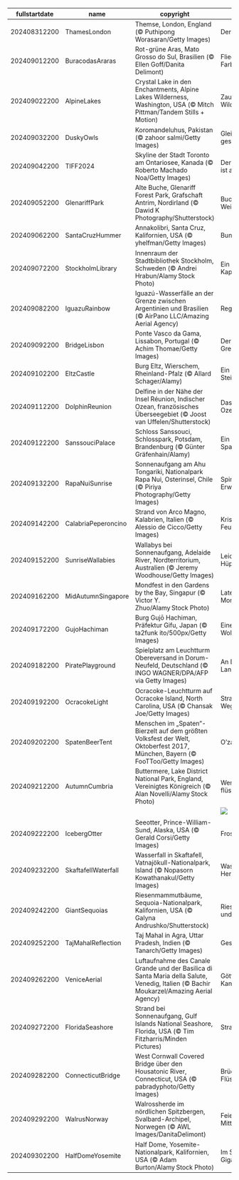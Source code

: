 |fullstartdate|name|copyright|title|image|
|--|--|--|--|--|
202408312200|ThamesLondon|Themse, London, England (© Puthipong Worasaran/Getty Images)|Der Fluss der Zeit|![](/de-DE/2024/09/202408312200ThamesLondon.jpg)|
202409012200|BuracodasAraras|Rot-grüne Aras, Mato Grosso do Sul, Brasilien (© Ellen Goff/Danita Delimont)|Fliegende Farbexplosion|![](/de-DE/2024/09/202409012200BuracodasAraras.jpg)|
202409022200|AlpineLakes|Crystal Lake in den Enchantments, Alpine Lakes Wilderness, Washington, USA (© Mitch Pittman/Tandem Stills + Motion)|Zauberhafte Wildnis|![](/de-DE/2024/09/202409022200AlpineLakes.jpg)|
202409032200|DuskyOwls|Koromandeluhus, Pakistan (© zahoor salmi/Getty Images)|Gleich und gleich gesellt sich gern|![](/de-DE/2024/09/202409032200DuskyOwls.jpg)|
202409042200|TIFF2024|Skyline der Stadt Toronto am Ontariosee, Kanada (© Roberto Machado Noa/Getty Images)|Der rote Teppich ist ausgerollt!|![](/de-DE/2024/09/202409042200TIFF2024.jpg)|
202409052200|GlenariffPark|Alte Buche, Glenariff Forest Park, Grafschaft Antrim, Nordirland (© Dawid K Photography/Shutterstock)|Buchstäbliche Weisheit|![](/de-DE/2024/09/202409052200GlenariffPark.jpg)|
202409062200|SantaCruzHummer|Annakolibri, Santa Cruz, Kalifornien, USA (© yhelfman/Getty Images)|Bunte Flugkünstler|![](/de-DE/2024/09/202409062200SantaCruzHummer.jpg)|
202409072200|StockholmLibrary|Innenraum der Stadtbibliothek Stockholm, Schweden (© Andrei Hrabun/Alamy Stock Photo)|Ein globales Kapitel|![](/de-DE/2024/09/202409072200StockholmLibrary.jpg)|
202409082200|IguazuRainbow|Iguazú-Wasserfälle an der Grenze zwischen Argentinien und Brasilien (© AirPano LLC/Amazing Aerial Agency)|Regenbogenwellen|![](/de-DE/2024/09/202409082200IguazuRainbow.jpg)|
202409092200|BridgeLisbon|Ponte Vasco da Gama, Lissabon, Portugal (© Achim Thomae/Getty Images)|Der Himmel ist die Grenze|![](/de-DE/2024/09/202409092200BridgeLisbon.jpg)|
202409102200|EltzCastle|Burg Eltz, Wierschem, Rheinland-Pfalz (© Allard Schager/Alamy)|Ein Märchen aus Stein|![](/de-DE/2024/09/202409102200EltzCastle.jpg)|
202409112200|DolphinReunion|Delfine in der Nähe der Insel Réunion, Indischer Ozean, französisches Überseegebiet (© Joost van Uffelen/Shutterstock)|Das Lächeln des Ozeans|![](/de-DE/2024/09/202409112200DolphinReunion.jpg)|
202409122200|SanssouciPalace|Schloss Sanssouci, Schlosspark, Potsdam, Brandenburg (© Günter Gräfenhain/Alamy)|Ein stilvoller Spaziergang|![](/de-DE/2024/09/202409122200SanssouciPalace.jpg)|
202409132200|RapaNuiSunrise|Sonnenaufgang am Ahu Tongariki, Nationalpark Rapa Nui, Osterinsel, Chile (© Piriya Photography/Getty Images)|Spirituelles Erwachen|![](/de-DE/2024/09/202409132200RapaNuiSunrise.jpg)|
202409142200|CalabriaPeperoncino|Strand von Arco Magno, Kalabrien, Italien (© Alessio de Cicco/Getty Images)|Kristallblau trifft Feuerrot|![](/de-DE/2024/09/202409142200CalabriaPeperoncino.jpg)|
202409152200|SunriseWallabies|Wallabys bei Sonnenaufgang, Adelaide River, Nordterritorium, Australien (© Jeremy Woodhouse/Getty Images)|Leichtfüßige Hüpfer|![](/de-DE/2024/09/202409152200SunriseWallabies.jpg)|
202409162200|MidAutumnSingapore|Mondfest in den Gardens by the Bay, Singapur (© Victor Y. Zhuo/Alamy Stock Photo)|Laternen und Mondkuchen|![](/de-DE/2024/09/202409162200MidAutumnSingapore.jpg)|
202409172200|GujoHachiman|Burg Gujō Hachiman, Präfektur Gifu, Japan (© ta2funk ito/500px/Getty Images)|Eine Burg in den Wolken|![](/de-DE/2024/09/202409172200GujoHachiman.jpg)|
202409182200|PiratePlayground|Spielplatz am Leuchtturm Obereversand in Dorum-Neufeld, Deutschland (© INGO WAGNER/DPA/AFP via Getty Images)|An Deck, ihr Landratten!|![](/de-DE/2024/09/202409182200PiratePlayground.jpg)|
202409192200|OcracokeLight|Ocracoke-Leuchtturm auf Ocracoke Island, North Carolina, USA (© Chansak Joe/Getty Images)|Strahlender Wegweiser|![](/de-DE/2024/09/202409192200OcracokeLight.jpg)|
202409202200|SpatenBeerTent|Menschen im „Spaten“-Bierzelt auf dem größten Volksfest der Welt, Oktoberfest 2017, München, Bayern (© FooTToo/Getty Images)|O’zapft is|![](/de-DE/2024/09/202409202200SpatenBeerTent.jpg)|
202409212200|AutumnCumbria|Buttermere, Lake District National Park, England, Vereinigtes Königreich (© Alan Novelli/Alamy Stock Photo)|Wenn die Bäume flüstern|![](/de-DE/2024/09/202409212200AutumnCumbria.jpg)|
||||![](/de-DE/2024/09/.jpg)|
202409222200|IcebergOtter|Seeotter, Prince-William-Sund, Alaska, USA (© Gerald Corsi/Getty Images)|Frostige Freude|![](/de-DE/2024/09/202409222200IcebergOtter.jpg)|
202409232200|SkaftafellWaterfall|Wasserfall in Skaftafell, Vatnajökull-Nationalpark, Island (© Nopasorn Kowathanakul/Getty Images)|Wasserfall im Herbstlicht|![](/de-DE/2024/09/202409232200SkaftafellWaterfall.jpg)|
202409242200|GiantSequoias|Riesenmammutbäume, Sequoia-Nationalpark, Kalifornien, USA (© Galyna Andrushko/Shutterstock)|Riesen aus Holz und Zeit|![](/de-DE/2024/09/202409242200GiantSequoias.jpg)|
202409252200|TajMahalReflection|Taj Mahal in Agra, Uttar Pradesh, Indien (© Tanarch/Getty Images)|Geste der Liebe|![](/de-DE/2024/09/202409252200TajMahalReflection.jpg)|
202409262200|VeniceAerial|Luftaufnahme des Canale Grande und der Basilica di Santa Maria della Salute, Venedig, Italien (© Bachir Moukarzel/Amazing Aerial Agency)|Götter über den Kanälen|![](/de-DE/2024/09/202409262200VeniceAerial.jpg)|
202409272200|FloridaSeashore|Strand bei Sonnenaufgang, Gulf Islands National Seashore, Florida, USA (© Tim Fitzharris/Minden Pictures)|Strand in Sicht|![](/de-DE/2024/09/202409272200FloridaSeashore.jpg)|
202409282200|ConnecticutBridge|West Cornwall Covered Bridge über den Housatonic River, Connecticut, USA (© pabradyphoto/Getty Images)|Brücken vereinen, Flüsse begleiten|![](/de-DE/2024/09/202409282200ConnecticutBridge.jpg)|
202409292200|WalrusNorway|Walrossherde im nördlichen Spitzbergen, Svalbard-Archipel, Norwegen (© AWL Images/DanitaDelimont)|Feier in der Mitternachtssonne|![](/de-DE/2024/09/202409292200WalrusNorway.jpg)|
202409302200|HalfDomeYosemite|Half Dome, Yosemite-Nationalpark, Kalifornien, USA (© Adam Burton/Alamy Stock Photo)|Im Schatten des Giganten|![](/de-DE/2024/09/202409302200HalfDomeYosemite.jpg)|
